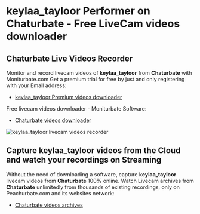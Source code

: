 # keylaa_tayloor Performer on Chaturbate - Free LiveCam videos downloader

## Chaturbate Live Videos Recorder

Monitor and record livecam videos of **keylaa_tayloor** from **Chaturbate** with Moniturbate.com
Get a premium trial for free by just and only registering with your Email address:
* [keylaa_tayloor Premium videos downloader](https://moniturbate.com/request-demo-licence-key.html)

Free livecam videos downloader - Moniturbate Software:
* [Chaturbate videos downloader](https://moniturbate.com/moniturbate-download-software.html)

![keylaa_tayloor livecam videos recorder](https://peachurnet.com/templates/moniturbate-software.png)


## Capture keylaa_tayloor videos from the Cloud and watch your recordings on Streaming

Without the need of downloading a software, capture **keylaa_tayloor** livecam videos from **Chaturbate** 100% online.
Watch Livecam archives from **Chaturbate** unlimitedly from thousands of existing recordings, only on Peachurbate.com and its websites network:
* [Chaturbate videos archives](https://peachurnet.com/)